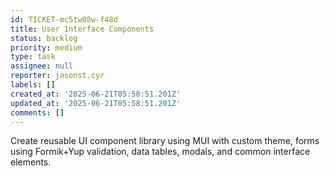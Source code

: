 ```yaml
---
id: TICKET-mc5tw08w-f48d
title: User Interface Components
status: backlog
priority: medium
type: task
assignee: null
reporter: jasonst.cyr
labels: []
created_at: '2025-06-21T05:58:51.201Z'
updated_at: '2025-06-21T05:58:51.201Z'
comments: []
---
```


Create reusable UI component library using MUI with custom theme, forms using Formik+Yup validation, data tables, modals, and common interface elements.
